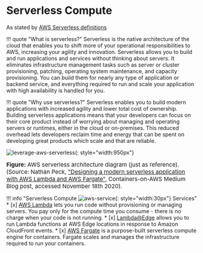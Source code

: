 # Serverless Compute

As stated by [AWS Serverless definitions](https://aws.amazon.com/serverless/)

!!! quote "What is serverless?"
    Serverless is the native architecture of the cloud that enables you to shift more of your operational
    responsibilities to AWS, increasing your agility and innovation. Serverless allows you to build and run applications
    and services without thinking about servers. It eliminates infrastructure management tasks such as server or cluster
    provisioning, patching, operating system maintenance, and capacity provisioning. You can build them for nearly any
    type of application or backend service, and everything required to run and scale your application with high
    availability is handled for you.

!!! quote "Why use serverless?"
    Serverless enables you to build modern applications with increased agility and lower total cost of ownership. 
    Building serverless applications means that your developers can focus on their core product instead of worrying
    about managing and operating servers or runtimes, either in the cloud or on-premises. This reduced overhead lets
    developers reclaim time and energy that can be spent on developing great products which scale and that are reliable.

![leverage-aws-serverless](../../../../assets/images/diagrams/aws-serverless.png "Leverage"){: style="width:950px"}

<figcaption style="font-size:15px">
<b>Figure:</b> AWS serverless architecture diagram (just as reference).
(Source: Nathan Peck, 
<a href="https://medium.com/containers-on-aws/designing-a-modern-serverless-application-with-aws-lambda-and-aws-fargate-83f4c5fac573">
"Designing a modern serverless application with AWS Lambda and AWS Fargate"</a>,
Containers-on-AWS Medium Blog post, accessed November 18th 2020).
</figcaption>

!!! info "Serverless Compute ![aws-service](../../../../assets/images/icons/aws-emojipack/General_AWScloud.png){: style="width:30px"} Services"
    * [x] [AWS Lambda](https://aws.amazon.com/lambda/) lets you run code without provisioning or managing servers. 
    You pay only for the compute time you consume - there is no charge when your code is not running. 
    * [x] [Lambda@Edge](https://aws.amazon.com/lambda/edge/) allows you to run Lambda functions at AWS Edge locations in
    response to Amazon CloudFront events.
    * [x] [AWS Fargate](https://aws.amazon.com/fargate/) is a purpose-built serverless compute engine for containers.
     Fargate scales and manages the infrastructure required to run your containers.